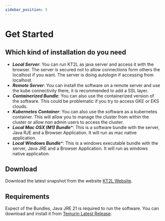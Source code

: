 ```yaml
---
sidebar_position: 5
---
```


# Get Started

## Which kind of installation do you need

* ***Local Server***: You can run KT2L as java server and access it with the browser. The server is secured not to allow 
  connections form others the localhost if you want. The server is doing autologin if accessing from localhost.
* ***Remote Server***: You can install the software on a remote server and use the kube connectivity there, it is 
  recommended to add a SSL layer.
* ***Containerized Bundle***: You can also use the containerized version of the software. This could be problematic
  if you try to access GKE or EKS clouds.
* ***Kubernetes Container***: You can also use the software as a kubernetes container. This will allow you to manage the cluster
  from within the cluster or allow non admin users to access the cluster.
* ***Local Mac OSX (M1) Bundle****: This is a software bundle with the server, Java RJE and a Browser Application. It will run
  as mac native application.
* ***Local Windows Bundle****: This is a windows executable bundle with the server, Java JRE and a Browser Application. It
  will run as windows native application.

## Download

Download the latest snapshot from the website [KT2L Website](https://kt2l.org).

## Requirements

Expect of the Bundles, Java JRE 21 is required to run the software. You can download and install
it from [Temurin Latest Release](https://adoptium.net/de/temurin/releases/).
